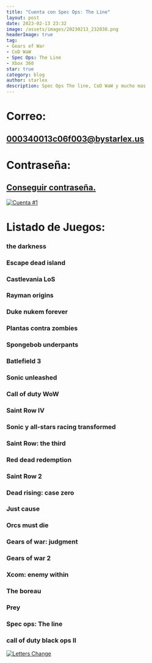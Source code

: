 ```yaml
---
title: "Cuenta con Spec Ops: The Line"
layout: post
date: 2023-02-13 23:32
image: /assets/images/20230213_232838.png
headerImage: true
tag:
- Gears of War
- CoD WaW
- Spec Ops: The Line
- Xbox 360
star: true
category: blog
author: starlex
description: Spec Ops The line, CoD WaW y mucho mas
---
```



# Correo: 

## 000340013c06f003@bystarlex.us

# Contraseña: 

## [Conseguir contraseña.](https://linkby.strx.us/000340013c06f003/0)

[![Cuenta #1](https://readme-typing-svg.demolab.com?font=Fira+Code&pause=1000&color=D200FF&center=true&width=435&lines=Starlex;Cuenta+%233;Disfrutala+al+maximo)](https://strx.us)

# Listado de Juegos: 

### the darkness

### Escape dead island

### Castlevania LoS

### Rayman origins

### Duke nukem forever

### Plantas contra zombies

### Spongebob underpants

### Batlefield 3

### Sonic unleashed

### Call of duty WoW

### Saint Row IV

### Sonic y all-stars racing transformed

### Saint Row: the third

### Red dead redemption

### Saint Row 2

### Dead rising: case zero

### Just cause

### Orcs must die

### Gears of war: judgment

### Gears of war 2

### Xcom: enemy within

### The boreau

### Prey

### Spec ops: The line

### call of duty black ops II


[![Letters Change](https://readme-typing-svg.demolab.com?font=Fira+Code&pause=1000&color=D200FF&center=true&width=435&lines=Starlex;Desarollador;Gamer;Animetuber;Gamedev;Designer;Escritor+de+blogs;Y+Mucho+Mas;Starlex+%C2%A9+Alejandro+Shadow)](https://bystarlex.us)
